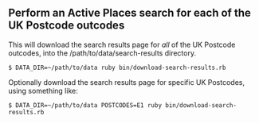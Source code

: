 ## Perform an Active Places search for each of the UK Postcode outcodes

This will download the search results page for *all* of the UK Postcode outcodes, into the /path/to/data/search-results directory.

    $ DATA_DIR=~/path/to/data ruby bin/download-search-results.rb

Optionally download the search results page for specific UK Postcodes, using something like:

    $ DATA_DIR=~/path/to/data POSTCODES=E1 ruby bin/download-search-results.rb